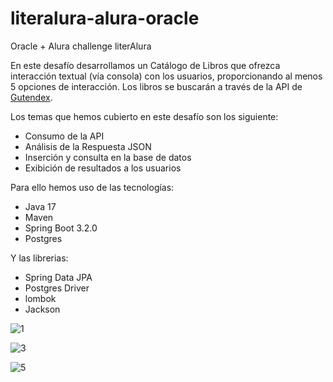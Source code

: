 # literalura-alura-oracle
Oracle + Alura challenge literAlura

En este desafío desarrollamos un Catálogo de Libros que ofrezca interacción textual (vía consola) con los usuarios, proporcionando al menos 5 opciones de interacción. 
Los libros se buscarán a través de la API de [Gutendex](https://gutendex.com/).

Los temas que hemos cubierto en este desafío son los siguiente:

- Consumo de la API
- Análisis de la Respuesta JSON
- Inserción y consulta en la base de datos
- Exibición de resultados a los usuarios

Para ello hemos uso de las tecnologías:

- Java 17
- Maven
- Spring Boot 3.2.0
- Postgres

Y las librerias:

- Spring Data JPA
- Postgres Driver
- lombok
- Jackson

![1](https://github.com/user-attachments/assets/1f497c3b-1459-4360-ae69-496d0a77ba34)

![3](https://github.com/user-attachments/assets/655faf1f-64d6-4f47-918e-5a064d78c894)

![5](https://github.com/user-attachments/assets/2f7eda38-51d0-4d6d-9929-d19f6c24b4f8)
